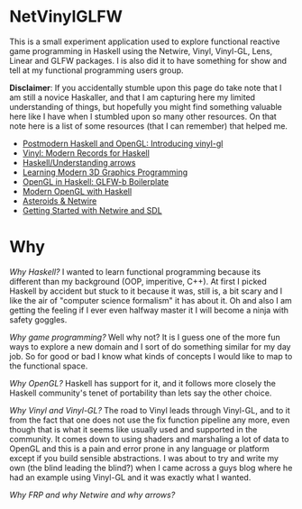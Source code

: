 NetVinylGLFW
====================
This is a small experiment application used to explore functional reactive game programming in Haskell using the Netwire, Vinyl, Vinyl-GL, 
Lens, Linear and GLFW packages. I is also did it to have something for show and tell at my functional programming users group.

**Disclaimer**: If you accidentally stumble upon this page do take note that I am still a novice Haskaller, and that I am capturing 
here my limited understanding of things, but hopefully you might find something valuable here like I have when I stumbled upon so 
many other resources. On that note here is a list of some resources (that I can remember) that helped me.
* [Postmodern Haskell and OpenGL: Introducing vinyl-gl](http://www.arcadianvisions.com/blog/?p=388)
* [Vinyl: Modern Records for Haskell](http://www.jonmsterling.com/posts/2013-04-06-vinyl-modern-records-for-haskell.html)
* [Haskell/Understanding arrows](http://en.wikibooks.org/wiki/Haskell/Understanding_arrows)
* [Learning Modern 3D Graphics Programming](http://www.arcsynthesis.org/gltut/)
* [OpenGL in Haskell: GLFW-b Boilerplate](http://www.tapdancinggoats.com/opengl-in-haskell-glfw-b-boilerplate.htm)
* [Modern OpenGL with Haskell](http://www.arcadianvisions.com/blog/?p=224)
* [Asteroids & Netwire](http://ocharles.org.uk/blog/posts/2013-08-18-asteroids-in-netwire.html)
* [Getting Started with Netwire and SDL](http://ocharles.org.uk/blog/posts/2013-08-01-getting-started-with-netwire-and-sdl.html)

Why
==================
*Why Haskell?* I wanted to learn functional programming because its different than my background (OOP, imperitive, C++). At first I picked
Haskell by accident but stuck to it because it was, still is, a bit scary and I like the air of "computer science formalism" it has about it.
Oh and also I am getting the feeling if I ever even halfway master it I will become a ninja with safety goggles.

*Why game programming?* Well why not? It is I guess one of the more fun ways to explore a new domain and I sort of do something similar for
my day job. So for good or bad I know what kinds of concepts I would like to map to the functional space.

*Why OpenGL?* Haskell has support for it, and it follows more closely the Haskell community's tenet of portability than lets say the other
choice.

*Why Vinyl and Vinyl-GL?* The road to Vinyl leads through Vinyl-GL, and to it from the fact that one does not use the fix function pipeline
any more, even though that is what it seems like usually used and supported in the community. It comes down to using shaders and marshaling
a lot of data to OpenGL and this is a pain and error prone in any language or platform except if you build sensible abstractions. I was about
to try and write my own (the blind leading the blind?) when I came across a guys blog where he had an example using Vinyl-GL and it was 
exactly what I wanted.

*Why FRP and why Netwire and why arrows?*
